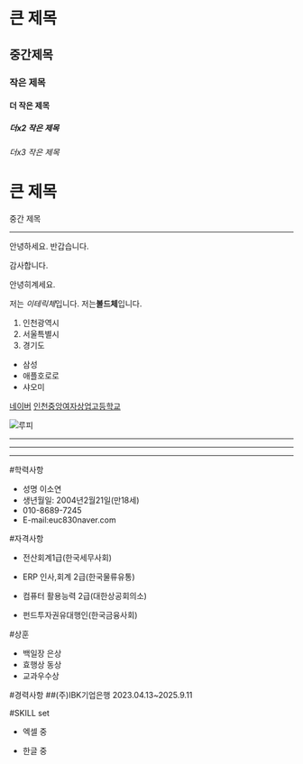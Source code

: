# 큰 제목
## 중간제목
### 작은 제목
#### 더 작은 제목
##### 더x2 작은 제목
###### 더x3 작은 제목

큰 제목
============================

중간 제목

--------------------------

안녕하세요.
반갑습니다.

감사합니다.

안녕히계세요.

저는 *이테릭체*입니다.
저는**볼드체**입니다.

1. 인천광역시
2. 서울특별시
3. 경기도

- 삼성
- 애플호로로
- 샤오미

[네이버](http://www.naver.com)
[인천중앙여자상업고등학교](http://ija.icehs.kr "우리학교로 접속")

![루피](https://item.kakaocdn.net/do/a1866850b14ae47d0a2fd61f409dfc057154249a3890514a43687a85e6b6cc82)

* * *

***

*****










#학력사항
- 성명 이소연
- 생년월일: 2004년2월21일(만18세)
- 010-8689-7245
- E-mail:euc830naver.com

#자격사항
- 전산회계1급(한국세무사회)

- ERP 인사,회계 2급(한국물류유통)

- 컴퓨터 활용능력 2급(대한상공회의소)

- 펀드투자권유대행인(한국금융사회)

#상훈
- 백일장 은상
- 효행상 동상
- 교과우수상 

#경력사항
##(주)IBK기업은행
2023.04.13~2025.9.11

#SKILL set
- 엑셀 중

- 한글 중
























